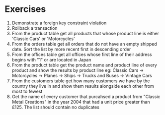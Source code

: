 # Exercises

<ol>
    <li>Demonstrate a foreign key constraint violation</li>
    <li>Rollback a transaction</li>
    <li>From the product table get all products that whose product line is either 'Classic Cars' or 'Motorcycles'</li>
    <li>From the orders table get all orders that do not have an empty shipped date. Sort the list by more recent first in descending order</li>
    <li>From the offices table get all offices whose first line of their address begins with "1" or are located in Japan</li>
    <li>From the product table get the product name and product line of every product and show the results by product line eg:
Classic Cars -> Motorcycles -> Planes -> Ships -> Trucks and Buses -> Vintage Cars</li>
    <li>From the customers table get how many customers we have by the country they live in and show them results alongside each other from most to fewest</li>
    <li>Get the name of every customer that purcahsed a product from "Classic Metal Creations" in the year 2004 that had a unit price greater than £125. The list should contain no duplicates</li>
</ol>